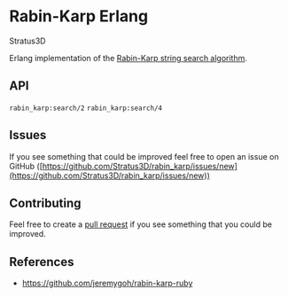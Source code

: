 # Rabin-Karp Erlang

Stratus3D

Erlang implementation of the [Rabin-Karp string search algorithm](
https://en.wikipedia.org/wiki/Rabin%E2%80%93Karp_algorithm).

## API

`rabin_karp:search/2`
`rabin_karp:search/4`

## Issues

If you see something that could be improved feel free to open an issue on GitHub ([https://github.com/Stratus3D/rabin_karp/issues/new](https://github.com/Stratus3D/rabin_karp/issues/new))

## Contributing

Feel free to create a [pull request](https://github.com/Stratus3D/rabin_karp/compare) if you see something that you could be improved.

## References

* https://github.com/jeremygoh/rabin-karp-ruby
